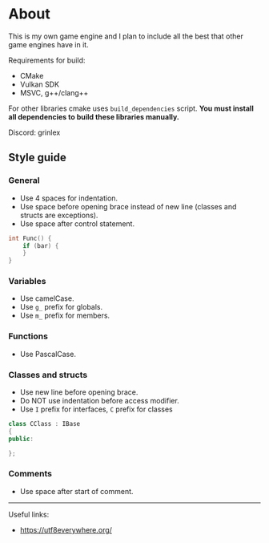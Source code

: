 # About
This is my own game engine and I plan to include all the best that other game engines have in it.

Requirements for build:
* CMake
* Vulkan SDK
* MSVC, g++/clang++

For other libraries cmake uses `build_dependencies` script. **You must install all dependencies to build these libraries manually.**

Discord: grinlex

## Style guide

### General
- Use 4 spaces for indentation.
- Use space before opening brace instead of new line (classes and structs are exceptions).
- Use space after control statement.
```cpp
int Func() {
    if (bar) {
    }
}
```

### Variables
- Use camelCase.
- Use `g_` prefix for globals.
- Use `m_` prefix for members.

### Functions
- Use PascalCase.

### Classes and structs
- Use new line before opening brace.
- Do NOT use indentation before access modifier.
- Use `I` prefix for interfaces, `C` prefix for classes
```cpp
class CClass : IBase
{
public:

};
```

### Comments
- Use space after start of comment.
---
Useful links:
- https://utf8everywhere.org/
